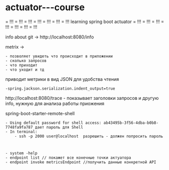 # actuator---course
= !!! = !!! = !!! = !!! = !!! = !!! = !!!
learning spring boot actuator
= !!! = !!! = !!! = !!! = !!! = !!! = !!!

info about git -> http://localhost:8080/info

metrix ->

    - позволяет увидеть что происходит в приложении
    - сколько запросов
    - что приходит
    - что уходит и тд
    
приводит метрики в вид JSON для удобства чтения


    -spring.jackson.serialization.indent_output=true
    
http://localhost:8080/trace - показывает заголовки запросов и другую info, нужную для анализа работы приожения

<artifactId>spring-boot-starter-remote-shell</artifactId>

    - Using default password for shell access: ab43495b-3f56-4dba-b0b8-7748fa9fa787 дает пароль для Shell
    - In terminal:
        - ssh -p 2000 user@localhost  разрешить - должен попросить пароль
        
#

    - system -help
    - endpoint list // покажет все конечные точки актуатора
    - endpoint invoke metricsEndpoint //получить данные конкретной API
    
